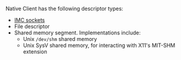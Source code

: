 Native Client has the following descriptor types:

*   [IMC sockets](imc_sockets.md)
*   File descriptor
*   Shared memory segment. Implementations include:
    *   Unix `/dev/shm` shared memory
    *   Unix SysV shared memory, for interacting with X11's MIT-SHM extension
